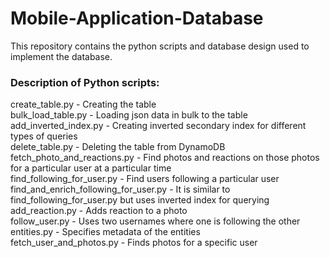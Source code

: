 # Mobile-Application-Database
This repository contains the python scripts and database design used to implement the database.

### Description of Python scripts:

create_table.py - Creating the table <br/>
bulk_load_table.py - Loading json data in bulk to the table <br/>
add_inverted_index.py - Creating inverted secondary index for different types of queries <br/>
delete_table.py - Deleting the table from DynamoDB <br/>
fetch_photo_and_reactions.py - Find photos and reactions on those photos for a particular user at a particular time <br/>
find_following_for_user.py - Find users following a particular user <br/>
find_and_enrich_following_for_user.py - It is similar to find_following_for_user.py but uses inverted index for querying <br/>
add_reaction.py - Adds reaction to a photo <br/>
follow_user.py - Uses two usernames where one is following the other <br/>
entities.py - Specifies metadata of the entities <br/>
fetch_user_and_photos.py - Finds photos for a specific user <br/>
